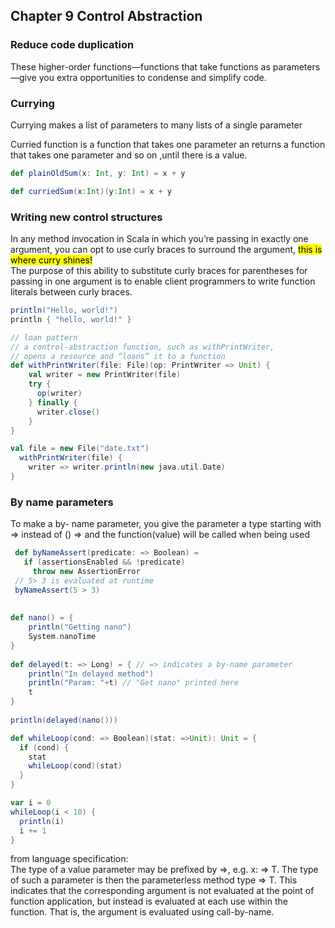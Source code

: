 ## Chapter 9 Control Abstraction

### Reduce code duplication

These higher-order functions—functions that take functions as parameters—give you extra opportunities to condense and simplify code.

### Currying

Currying makes a list of parameters to many lists of a single parameter

Curried function is a function that takes one parameter an returns a function that takes one parameter and so on ,until there is a value.

```scala
def plainOldSum(x: Int, y: Int) = x + y

def curriedSum(x:Int)(y:Int) = x + y
```

### Writing new control structures

In any method invocation in Scala in which you’re passing in exactly one argument, you can opt to use curly braces to surround the argument, <mark> this is where curry shines!</mark>  
The purpose of this ability to substitute curly braces for parentheses for passing in one argument is to enable client programmers to write function literals between curly braces. 

```scala
println("Hello, world!")
println { "hello, world!" }
```

```scala
// loan pattern
// a control-abstraction function, such as withPrintWriter,
// opens a resource and “loans” it to a function
def withPrintWriter(file: File)(op: PrintWriter => Unit) {    val writer = new PrintWriter(file)    try {      op(writer)    } finally {      writer.close()    }}

val file = new File("date.txt")  withPrintWriter(file) {    writer => writer.println(new java.util.Date)}
```

### By name parameters

To make a by- name parameter, you give the parameter a type starting with => instead of () =>
and the function(value) will be called when being used

```scala
 def byNameAssert(predicate: => Boolean) =   if (assertionsEnabled && !predicate)     throw new AssertionError
 // 5> 3 is evaluated at runtime
 byNameAssert(5 > 3) 
 
 
def nano() = {
    println("Getting nano")
    System.nanoTime
}
 
def delayed(t: => Long) = { // => indicates a by-name parameter
    println("In delayed method")
    println("Param: "+t) // "Get nano" printed here
    t
}
 
println(delayed(nano()))

def whileLoop(cond: => Boolean)(stat: =>Unit): Unit = {
  if (cond) {
    stat
    whileLoop(cond)(stat)
  }
}

var i = 0
whileLoop(i < 10) {
  println(i)
  i += 1
}
```
from language specification:  
The type of a value parameter may be prefixed by =>, e.g. x: => T. The type of such a parameter is then the parameterless method type => T. This indicates that the corresponding argument is not evaluated at the point of function application, but instead is evaluated at each use within the function. That is, the argument is evaluated using call-by-name.